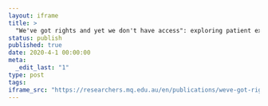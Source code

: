 ```yaml
---
layout: iframe
title: >
  "We've got rights and yet we don't have access": exploring patient experiences accessing medication abortion in Australia
status: publish
published: true
date: 2020-4-1 00:00:00
meta:
  _edit_last: "1"
type: post
tags:
iframe_src: "https://researchers.mq.edu.au/en/publications/weve-got-rights-and-yet-we-dont-have-access-exploring-patient-exp"
---
```

        